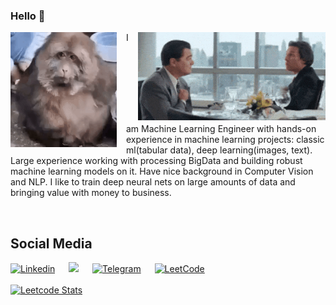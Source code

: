 ### Hello 🐣
<img src="https://github.com/vladbelms/vladbelms/blob/main/bibiziana.gif?raw=true" width="170" style="float: left; margin-right: 15px; margin-bottom: 5px;">
<img src="https://github.com/vladbelms/vladbelms/blob/main/wolf_of_wall_street.gif?raw=true" width="300" style="float: right; margin-left: 15px; margin-bottom: 5px;">

I am Machine Learning Engineer with hands-on experience in machine learning projects: classic ml(tabular data), deep learning(images, text). Large experience working with processing BigData and building robust machine learning models on it. Have nice background in Computer Vision and NLP. I like to train deep neural nets on large amounts of data and bringing value with money to business.

<br style="clear: both;">

## Social Media
[![Linkedin](https://img.shields.io/badge/LinkedIn-0077B5?style=for-the-badge&logo=linkedin&logoColor=white)](https://www.linkedin.com/in/vlad-belmach-62aa7b263/) &emsp;
[![](https://img.shields.io/badge/Gmail-D14836?style=for-the-badge&logo=gmail&logoColor=white)](mailto:vladbelms@gmail.com) &emsp;
[![Telegram](https://img.shields.io/badge/Telegram-2CA5E0?style=for-the-badge&logo=telegram&logoColor=white)](https://t.me/vlad0110100) &emsp;
[![LeetCode](https://img.shields.io/badge/LeetCode-000000?style=for-the-badge&logo=LeetCode&logoColor=#d16c06)](https://leetcode.com/u/terring/) &emsp;
<br>
<br>
[![Leetcode Stats](https://leetcard.jacoblin.cool/terring)](https://leetcode.com/u/terring/)